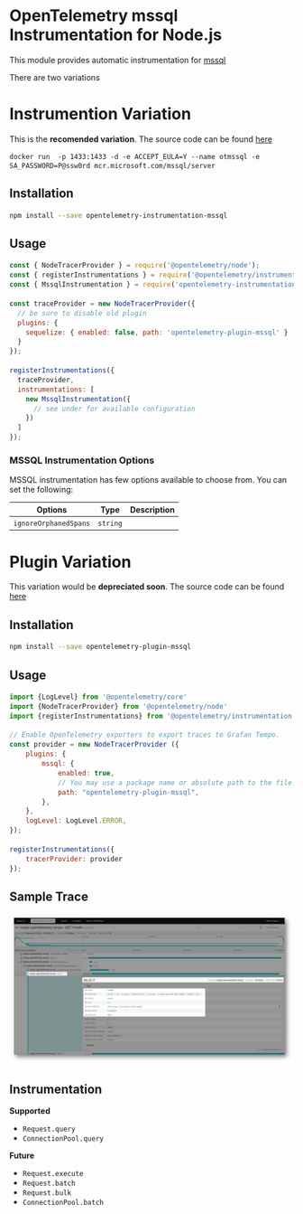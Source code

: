 # OpenTelemetry mssql Instrumentation for Node.js

This module provides automatic instrumentation for [mssql](https://www.npmjs.com/package/mssql)

There are two variations 

# Instrumention Variation

This is the **recomended variation**. The source code can be found [here](https://github.com/mnadeem/opentelemetry-instrumentation-mssql/tree/instrumentation)


````
docker run  -p 1433:1433 -d -e ACCEPT_EULA=Y --name otmssql -e SA_PASSWORD=P@ssw0rd mcr.microsoft.com/mssql/server
````

## Installation

````bash
npm install --save opentelemetry-instrumentation-mssql
````


## Usage

````js
const { NodeTracerProvider } = require('@opentelemetry/node');
const { registerInstrumentations } = require('@opentelemetry/instrumentation');
const { MssqlInstrumentation } = require('opentelemetry-instrumentation-mssql');

const traceProvider = new NodeTracerProvider({
  // be sure to disable old plugin
  plugins: {
    sequelize: { enabled: false, path: 'opentelemetry-plugin-mssql' }
  }
});

registerInstrumentations({
  traceProvider,
  instrumentations: [
    new MssqlInstrumentation({
      // see under for available configuration
    })
  ]
});

````

### MSSQL Instrumentation Options

MSSQL instrumentation has few options available to choose from. You can set the following:

| Options       | Type                       | Description                                                                               |
| --------------| ---------------------------| ----------------------------------------------------------------------------------------- |
| `ignoreOrphanedSpans` | `string` |  |

# Plugin Variation

This variation would be **depreciated soon**. The source code can be found [here](https://github.com/mnadeem/opentelemetry-instrumentation-mssql/tree/plugin)

## Installation

````bash
npm install --save opentelemetry-plugin-mssql
````

## Usage

````js
import {LogLevel} from '@opentelemetry/core'
import {NodeTracerProvider} from '@opentelemetry/node'
import {registerInstrumentations} from '@opentelemetry/instrumentation'

// Enable OpenTelemetry exporters to export traces to Grafan Tempo.
const provider = new NodeTracerProvider ({
    plugins: {
        mssql: {
            enabled: true,
            // You may use a package name or absolute path to the file.
            path: "opentelemetry-plugin-mssql",
        },
    },
    logLevel: LogLevel.ERROR,      
});

registerInstrumentations({
    tracerProvider: provider
});
````

## Sample Trace

![](docs/img/mssql-trace.png)

## Instrumentation

**Supported**

* `Request.query`
* `ConnectionPool.query`

**Future**

* `Request.execute`
* `Request.batch`
* `Request.bulk`
* `ConnectionPool.batch`